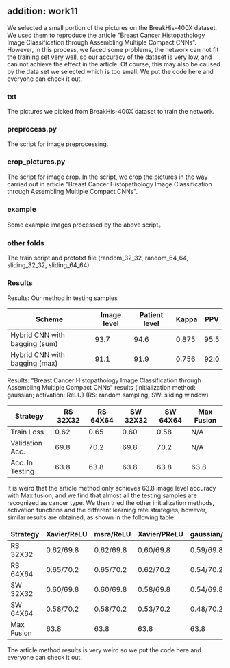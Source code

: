 ## addition: work11

   We selected a small portion of the pictures on the BreakHis-400X dataset. 
 We used them to reproduce the article "Breast Cancer Histopathology Image Classification through Assembling Multiple Compact CNNs". 
 However, in this process, we faced some problems, the network can not fit the training set very well,
 so our accuracy of the dataset is very low, and can not achieve the effect in the article. 
 Of course, this may also be caused by the data set we selected which is too small. We put the code here and everyone can check it out.
 
### txt
The pictures we picked from BreakHis-400X dataset to train the network.

### preprocess.py
The script for image preprocessing.

### crop_pictures.py
The script for image crop. In the script,
we crop the pictures in the way carried out in article 
"Breast Cancer Histopathology Image Classification through Assembling Multiple Compact CNNs". 

### example
Some example images processed by the above script。

### other folds
The train script and prototxt file (random_32_32, random_64_64, sliding_32_32, sliding_64_64)

### Results

Results: Our method in testing samples

| Scheme | Image level |	Patient level|	Kappa|	PPV |
| ----- | --------- | ----------- | ------- |------- |
| Hybrid CNN with bagging (sum) | 93.7	|94.6	|0.875	|95.5 |
| Hybrid CNN with bagging (max)  | 91.1	|91.9	|0.756	|92.0     |

Results: "Breast Cancer Histopathology Image Classification through Assembling Multiple Compact CNNs" results (initialization method: gaussian; activation: ReLU) (RS: random sampling; SW: sliding window)

|Strategy	|RS 32X32	|RS 64X64	|SW 32X32	|SW 64X64	|Max Fusion|
| ----- | --------- | ----------- | ------- |------- |------- |
|Train Loss |	0.62 |	0.65	 |0.60 |	0.58	 |N/A |
 |Validation Acc. |	69.8 |	70.2 |	69.8	 |70.2 |	N/A |
 |Acc. In Testing |	63.8 |	63.8	 |63.8	 |63.8	 |63.8 |
 
 It is weird that the article method only achieves 63.8 image level accuracy with Max fusion, and we find that almost all the testing samples are recognized as cancer type. We then tried the other initialization methods, activation functions and the different learning rate strategies, however, similar results are obtained, as shown in the following table: 
 
 |Strategy	|Xavier/ReLU	|msra/ReLU	|Xavier/PReLU	|gaussian/PReLU	|msra/PReLU |
 | ----- | --------- | ----------- | ------- |------- |------- |
|RS 32X32|	0.62/69.8	|0.62/69.8|	0.60/69.8|	0.59/69.8|	0.44/69.8|
|RS 64X64|	0.65/70.2	|0.65/70.2|	0.62/70.2|	0.54/70.2|	0.46/70.2|
|SW 32X32|	0.60/69.8	|0.60/69.8|	0.58/69.8|	0.54/69.8|	0.43/69.8|
|SW 64X64|	0.58/70.2	|0.58/70.2|	0.53/70.2|	0.48/70.2|	0.45/70.2|
|Max Fusion|	63.8	|63.8|	63.8|	63.8|	63.8|
 
The article method results is very weird so we put the code here and everyone can check it out.
